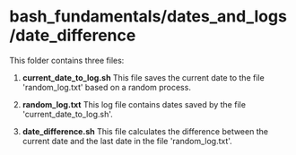 # bash_fundamentals/dates_and_logs/date_difference

This folder contains three files:

1. **current_date_to_log.sh**
   This file saves the current date to the file 'random_log.txt' based on a random process.

2. **random_log.txt**
   This log file contains dates saved by the file 'current_date_to_log.sh'.

3. **date_difference.sh**
   This file calculates the difference between the current date and the last date in the file 'random_log.txt'.
